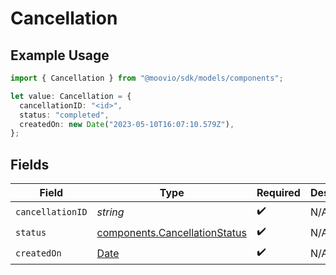 # Cancellation

## Example Usage

```typescript
import { Cancellation } from "@moovio/sdk/models/components";

let value: Cancellation = {
  cancellationID: "<id>",
  status: "completed",
  createdOn: new Date("2023-05-10T16:07:10.579Z"),
};
```

## Fields

| Field                                                                                         | Type                                                                                          | Required                                                                                      | Description                                                                                   |
| --------------------------------------------------------------------------------------------- | --------------------------------------------------------------------------------------------- | --------------------------------------------------------------------------------------------- | --------------------------------------------------------------------------------------------- |
| `cancellationID`                                                                              | *string*                                                                                      | :heavy_check_mark:                                                                            | N/A                                                                                           |
| `status`                                                                                      | [components.CancellationStatus](../../models/components/cancellationstatus.md)                | :heavy_check_mark:                                                                            | N/A                                                                                           |
| `createdOn`                                                                                   | [Date](https://developer.mozilla.org/en-US/docs/Web/JavaScript/Reference/Global_Objects/Date) | :heavy_check_mark:                                                                            | N/A                                                                                           |